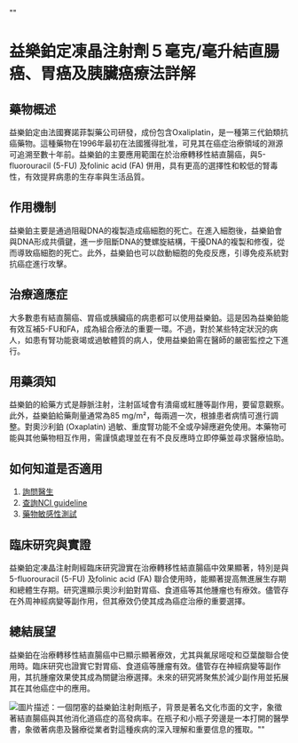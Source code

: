 ""
# 益樂鉑定凍晶注射劑５毫克/毫升結直腸癌、胃癌及胰臟癌療法詳解

## 藥物概述 

益樂鉑定由法國賽諾菲製藥公司研發，成份包含Oxaliplatin，是一種第三代鉑類抗癌藥物。這種藥物在1996年最初在法國獲得批准，可見其在癌症治療領域的淵源可追溯至數十年前。益樂鉑的主要應用範圍在於治療轉移性結直腸癌，與5-fluorouracil (5-FU) 及folinic acid (FA) 併用，具有更高的選擇性和較低的腎毒性，有效提昇病患的生存率與生活品質。

## 作用機制 

益樂鉑主要是通過阻礙DNA的複製造成癌細胞的死亡。在進入細胞後，益樂鉑會與DNA形成共價鍵，進一步阻斷DNA的雙螺旋結構，干擾DNA的複製和修復，從而導致癌細胞的死亡。此外，益樂鉑也可以啟動細胞的免疫反應，引導免疫系統對抗癌症進行攻擊。

## 治療適應症 

大多數患有結直腸癌、胃癌或胰臟癌的病患都可以使用益樂鉑。這是因為益樂鉑能有效互補5-FU和FA，成為組合療法的重要一環。不過，對於某些特定狀況的病人，如患有腎功能衰竭或過敏體質的病人，使用益樂鉑需在醫師的嚴密監控之下進行。

## 用藥須知 

益樂鉑的給藥方式是靜脈注射，注射區域會有潰瘍或紅腫等副作用，要留意觀察。此外，益樂鉑給藥劑量通常為85 mg/m²，每兩週一次，根據患者病情可進行調整。對奧沙利鉑 (Oxaplatin) 過敏、重度腎功能不全或孕婦應避免使用。本藥物可能與其他藥物相互作用，需謹慎處理並在有不良反應時立即停藥並尋求醫療協助。

## 如何知道是否適用

1. [詢問醫生](./text/1-1.html)
2. [查詢NCI guideline](./text/1-2.html)
3. [藥物敏感性測試](./text/1-3.html)

## 臨床研究與實證 

益樂鉑定凍晶注射劑經臨床研究證實在治療轉移性結直腸癌中效果顯著，特別是與5-fluorouracil (5-FU) 及folinic acid (FA) 聯合使用時，能顯著提高無進展生存期和總體生存期。研究還顯示奧沙利鉑對胃癌、食道癌等其他腫瘤也有療效。儘管存在外周神經病變等副作用，但其療效仍使其成為癌症治療的重要選擇。

## 總結展望 

益樂鉑在治療轉移性結直腸癌中已顯示顯著療效，尤其與氟尿嘧啶和亞葉酸聯合使用時。臨床研究也證實它對胃癌、食道癌等腫瘤有效。儘管存在神經病變等副作用，其抗腫瘤效果使其成為關鍵治療選擇。未來的研究將聚焦於減少副作用並拓展其在其他癌症中的應用。

![圖片描述：一個閉塞的益樂鉑注射劑瓶子，背景是著名文化市面的文字，象徵著結直腸癌與其他消化道癌症的高發病率。在瓶子和小瓶子旁邊是一本打開的醫學書，象徵著病患及醫療從業者對這種疾病的深入理解和重要信息的獲取。""](https://i.imgur.com/0thRR7y.jpeg)